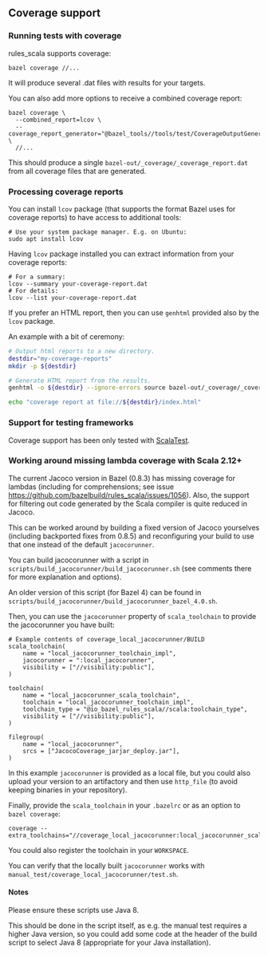 ## Coverage support

### Running tests with coverage

rules_scala supports coverage:

```
bazel coverage //...
```

It will produce several .dat files with results for your targets.

You can also add more options to receive a combined coverage report:

```
bazel coverage \
  --combined_report=lcov \
  --coverage_report_generator="@bazel_tools//tools/test/CoverageOutputGenerator/java/com/google/devtools/coverageoutputgenerator:Main" \
  //...
```

This should produce a single `bazel-out/_coverage/_coverage_report.dat` from all coverage files that are generated.

### Processing coverage reports

You can install `lcov` package (that supports the format Bazel uses for coverage reports) to have access to additional tools:

```
# Use your system package manager. E.g. on Ubuntu:
sudo apt install lcov
```

Having `lcov` package installed you can extract information from your coverage reports:

```
# For a summary:
lcov --summary your-coverage-report.dat
# For details:
lcov --list your-coverage-report.dat
```

If you prefer an HTML report, then you can use `genhtml` provided also by the `lcov` package.

An example with a bit of ceremony:

```bash
# Output html reports to a new directory.
destdir="my-coverage-reports"
mkdir -p ${destdir}

# Generate HTML report from the results.
genhtml -o ${destdir} --ignore-errors source bazel-out/_coverage/_coverage_report.dat

echo "coverage report at file://${destdir}/index.html"

```

### Support for testing frameworks

Coverage support has been only tested with [ScalaTest](http://www.scalatest.org/).

### Working around missing lambda coverage with Scala 2.12+

The current Jacoco version in Bazel (0.8.3) has missing coverage for lambdas
(including for comprehensions; see issue https://github.com/bazelbuild/rules_scala/issues/1056). Also, the support for
filtering out code generated by the Scala compiler is quite reduced in Jacoco.

This can be worked around by building a fixed version of Jacoco yourselves (including backported fixes from 0.8.5) and reconfiguring your
build to use that one instead of the default `jacocorunner`.

You can build jacocorunner with a script in `scripts/build_jacocorunner/build_jacocorunner.sh` (see comments there for more explanation and options).

An older version of this script (for Bazel 4) can be found in `scripts/build_jacocorunner/build_jacocorunner_bazel_4.0.sh`.

Then, you can use the `jacocorunner` property of `scala_toolchain` to provide the jacocorunner you have built:

```
# Example contents of coverage_local_jacocorunner/BUILD
scala_toolchain(
    name = "local_jacocorunner_toolchain_impl",
    jacocorunner = ":local_jacocorunner",
    visibility = ["//visibility:public"],
)

toolchain(
    name = "local_jacocorunner_scala_toolchain",
    toolchain = "local_jacocorunner_toolchain_impl",
    toolchain_type = "@io_bazel_rules_scala//scala:toolchain_type",
    visibility = ["//visibility:public"],
)

filegroup(
    name = "local_jacocorunner",
    srcs = ["JacocoCoverage_jarjar_deploy.jar"],
)
```

In this example `jacocorunner` is provided as a local file, but you could also upload your version to an artifactory and then use `http_file` (to avoid
keeping binaries in your repository).

Finally, provide the `scala_toolchain` in your `.bazelrc` or as an option to `bazel coverage`:

```
coverage --extra_toolchains="//coverage_local_jacocorunner:local_jacocorunner_scala_toolchain"
```

You could also register the toolchain in your `WORKSPACE`.

You can verify that the locally built `jacocorunner` works with `manual_test/coverage_local_jacocorunner/test.sh`.

#### Notes

Please ensure these scripts use Java 8.

This should be done in the script itself, as e.g. the manual test requires a higher Java version, so you could add some
code at the header of the build script to select Java 8 (appropriate for your Java installation).
